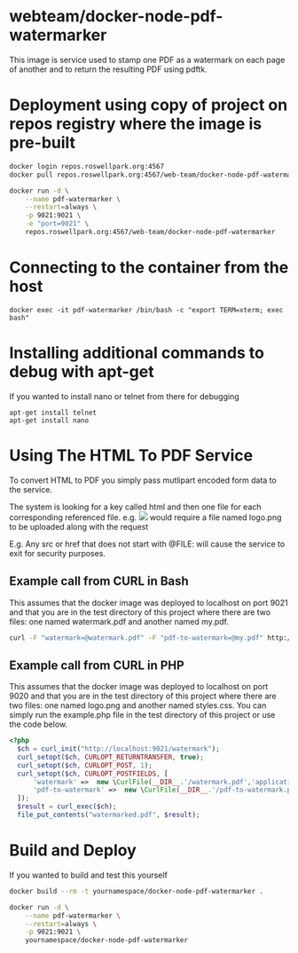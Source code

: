 webteam/docker-node-pdf-watermarker
========================

This image is service used to stamp one PDF as a watermark on each page of another and to
return the resulting PDF using pdftk.

# Deployment using copy of project on repos registry where the image is pre-built

```bash
docker login repos.roswellpark.org:4567
docker pull repos.roswellpark.org:4567/web-team/docker-node-pdf-watermarker

docker run -d \
    --name pdf-watermarker \
    --restart=always \
    -p 9021:9021 \
    -e "port=9021" \
    repos.roswellpark.org:4567/web-team/docker-node-pdf-watermarker
```

# Connecting to the container from the host

```
docker exec -it pdf-watermarker /bin/bash -c "export TERM=xterm; exec bash"
```

# Installing additional commands to debug with apt-get
If you wanted to install nano or telnet from there for debugging
```
apt-get install telnet
apt-get install nano
```

# Using The HTML To PDF Service
To convert HTML to PDF you simply pass mutlipart encoded form data to the service.

The system is looking for a key called html and then one file for each corresponding referenced file. e.g. <img src="@FILE:logo.png"> would require a file named logo.png to be uploaded along with the request

E.g. Any src or href that does not start with @FILE: will cause the service to exit for security purposes.

## Example call from CURL in Bash
This assumes that the docker image was deployed to localhost on port 9021 and that you are in the test directory of this project where there are two files: one named watermark.pdf and another named my.pdf.

```bash
curl -F "watermark=@watermark.pdf" -F "pdf-to-watermark=@my.pdf" http://localhost:9021/watermark > watermarked.pdf
```

## Example call from CURL in PHP
This assumes that the docker image was deployed to localhost on port 9020 and that you are in the test directory of this project where there are two files: one named logo.png and another named styles.css. You can simply run the example.php file in the test directory of this project or use the code below.

```php
<?php
  $ch = curl_init("http://localhost:9021/watermark");
  curl_setopt($ch, CURLOPT_RETURNTRANSFER, true);
  curl_setopt($ch, CURLOPT_POST, 1);
  curl_setopt($ch, CURLOPT_POSTFIELDS, [
      'watermark' =>  new \CurlFile(__DIR__.'/watermark.pdf','application/pdf','watermark.pdf'),
      'pdf-to-watermark' =>  new \CurlFile(__DIR__.'/pdf-to-watermark.pdf','application/pdf','my.pdf')
  ]);
  $result = curl_exec($ch);
  file_put_contents("watermarked.pdf", $result);
```

# Build and Deploy

If you wanted to build and test this yourself

```bash
docker build --rm -t yournamespace/docker-node-pdf-watermarker .

docker run -d \
    --name pdf-watermarker \
    --restart=always \
    -p 9021:9021 \
    yournamespace/docker-node-pdf-watermarker
```

